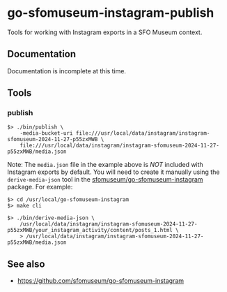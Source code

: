 # go-sfomuseum-instagram-publish

Tools for working with Instagram exports in a SFO Museum context.

## Documentation

Documentation is incomplete at this time.

## Tools

### publish

```
$> ./bin/publish \
	-media-bucket-uri file:///usr/local/data/instagram/instagram-sfomuseum-2024-11-27-p55zxMWB \
	file:///usr/local/data/instagram/instagram-sfomuseum-2024-11-27-p55zxMWB/media.json
```

Note: The `media.json` file in the example above is _NOT_ included with Instagram exports by default. You will need to create it manually using the `derive-media-json` tool in the [sfomuseum/go-sfomuseum-instagram](https://github.com/sfomuseum/go-sfomuseum-instagram) package. For example:

```
$> cd /usr/local/go-sfomuseum-instagram
$> make cli

$> ./bin/derive-media-json \
	/usr/local/data/instagram/instagram-sfomuseum-2024-11-27-p55zxMWB/your_instagram_activity/content/posts_1.html \
	> /usr/local/data/instagram/instagram-sfomuseum-2024-11-27-p55zxMWB/media.json

```

## See also

* https://github.com/sfomuseum/go-sfomuseum-instagram